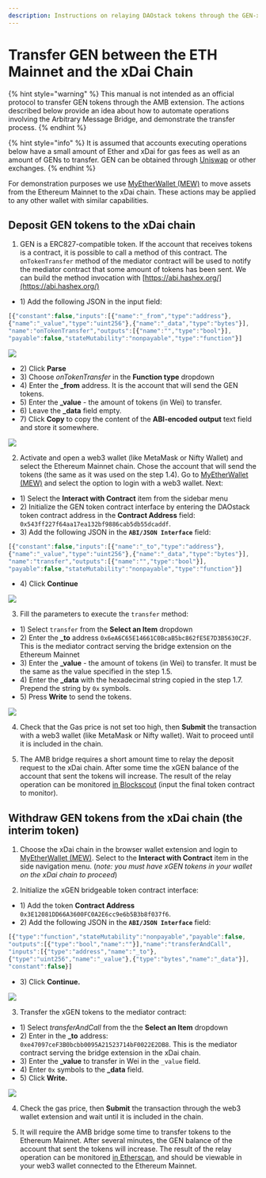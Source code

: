 ```yaml
---
description: Instructions on relaying DAOstack tokens through the GEN-xGEN bridge extension
---
```


# Transfer GEN between the ETH Mainnet and the xDai Chain

{% hint style="warning" %}
This manual is not intended as an official protocol to transfer GEN tokens through the AMB extension. The actions described below provide an idea about how to automate operations involving the Arbitrary Message Bridge, and demonstrate the transfer process.
{% endhint %}

{% hint style="info" %}
It is assumed that accounts executing operations below have a small amount of Ether and xDai for gas fees as well as an amount of GENs to transfer. GEN can be obtained through [Uniswap](https://uniswap.exchange/) or other exchanges.
{% endhint %}

For demonstration purposes we use [MyEtherWallet \(MEW\)](https://www.myetherwallet.com/access-my-wallet)  to move assets from the Ethereum Mainnet to the xDai chain. These actions may be applied to any other wallet with similar capabilities.

## Deposit GEN tokens to the xDai chain

1. GEN is a ERC827-compatible token. If the account that receives tokens is a contract, it is possible to call a method of this contract. The `onTokenTransfer` method of the mediator contract will be used to notify the mediator contract that some amount of tokens has been sent. We can build the method invocation with [https://abi.hashex.org/](https://abi.hashex.org/) 

* 1\) Add the following JSON in the input field:

```javascript
[{"constant":false,"inputs":[{"name":"_from","type":"address"},
{"name":"_value","type":"uint256"},{"name":"_data","type":"bytes"}],
"name":"onTokenTransfer","outputs":[{"name":"","type":"bool"}],
"payable":false,"stateMutability":"nonpayable","type":"function"}]
```

![](../../.gitbook/assets/image%20%282%29.png)

* 2\) Click **Parse**
* 3\) Choose _onTokenTransfer_ in the **Function type** dropdown
* 4\) Enter the **\_from** address. It is the account that will send the GEN tokens.
* 5\) Enter the **\_value** - the amount of tokens \(in Wei\) to transfer.
* 6\) Leave the **\_data** field empty.
* 7\) Click **Copy** to copy the content of the **ABI-encoded output** text field and store it somewhere.

![](../../.gitbook/assets/image%20%288%29.png)

2. Activate and open a web3 wallet \(like MetaMask or Nifty Wallet\) and select the Ethereum Mainnet chain. Chose the account that will send the tokens \(the same as it was used on the step 1.4\). Go to [MyEtherWallet \(MEW\)](https://www.myetherwallet.com/access-my-wallet) and select the option to login with a web3 wallet. Next:

* 1\) Select the **Interact with Contract** item from the sidebar menu
* 2\) Initialize the GEN token contract interface by entering the DAOstack token contract address in the **Contract Address** field: `0x543ff227f64aa17ea132bf9886cab5db55dcaddf`.
* 3\) Add the following JSON in the **`ABI/JSON Interface`** field:

```javascript
[{"constant":false,"inputs":[{"name":"_to","type":"address"},
{"name":"_value","type":"uint256"},{"name":"_data","type":"bytes"}],
"name":"transfer","outputs":[{"name":"","type":"bool"}],
"payable":false,"stateMutability":"nonpayable","type":"function"}]
```

* 4\) Click **Continue**

![](../../.gitbook/assets/image%20%2816%29.png)

3. Fill the parameters to execute the `transfer` method:

* 1\) Select `transfer` from the **Select an Item** dropdown
* 2\) Enter the **\_to** address `0x6eA6C65E14661C0BcaB5bc862fE5E7D3B5630C2F`. This is the mediator contract serving the bridge extension on the Ethereum Mainnet
* 3\) Enter the **\_value** - the amount of tokens \(in Wei\) to transfer. It must be the same as the value specified in the step 1.5.
* 4\) Enter the **\_data** with the hexadecimal string copied in the step 1.7. Prepend the string by `0x` symbols.
* 5\) Press **Write** to send the tokens.

![](../../.gitbook/assets/image%20%2821%29.png)

4. Check that the Gas price is not set too high, then **Submit** the transaction with a web3 wallet \(like MetaMask or Nifty wallet\). Wait to proceed until it is included in the chain.

5. The AMB bridge requires a short amount time to relay the deposit request to the xDai chain. After some time the xGEN balance of the account that sent the tokens will increase. The result of the relay operation can be monitored [in Blockscout](https://blockscout.com/poa/xdai/tokens/0x3e12081dd66a3600fc0a2e6cc9e6b5b3b8f037f6/token_transfers) \(input the final token contract to monitor\). 

## Withdraw GEN tokens from the xDai chain \(the interim token\)

1. Choose the xDai chain in the browser wallet extension and login to [MyEtherWallet \(MEW\)](https://www.myetherwallet.com/access-my-wallet). Select to the **Interact with Contract** item in the side navigation menu. \(_note: you must have xGEN tokens in your wallet on the xDai chain to proceed_\)

2. Initialize the xGEN bridgeable token contract interface:

* 1\) Add the token **Contract Address** `0x3E12081DD66A3600FC0A2E6cc9e6b5B3b8f037f6`.
* 2\) Add the following JSON in the **`ABI/JSON Interface`** field:

```javascript
[{"type":"function","stateMutability":"nonpayable","payable":false,
"outputs":[{"type":"bool","name":""}],"name":"transferAndCall",
"inputs":[{"type":"address","name":"_to"},
{"type":"uint256","name":"_value"},{"type":"bytes","name":"_data"}],
"constant":false}]
```

* 3\) Click **Continue.**

![](../../.gitbook/assets/image%20%2822%29.png)



3. Transfer the xGEN tokens to the mediator contract:

* 1\) Select _transferAndCall_ from the the **Select an Item** dropdown
* 2\) Enter in the **\_to** address: `0xe47097ceF3B0bcbb0095A21523714bF0022E2DB8`. This is the  mediator contract serving the bridge extension in the xDai chain.
* 3\) Enter the **\_value** to transfer in Wei in the `_value` field.
* 4\) Enter `0x` symbols to the **\_data** field.
* 5\) Click **Write.**

![](../../.gitbook/assets/image%20%2814%29.png)

4. Check the gas price, then **Submit** the transaction through the web3 wallet extension and wait until it is included in the chain.

5. It will require the AMB bridge some time to transfer tokens to the Ethereum Mainnet. After several minutes, the GEN balance of the account that sent the tokens will increase. The result of the relay operation can be monitored [in Etherscan](https://etherscan.io/token/0x543ff227f64aa17ea132bf9886cab5db55dcaddf?a=0x6eA6C65E14661C0BcaB5bc862fE5E7D3B5630C2F), and should be viewable in your web3 wallet connected to the Ethereum Mainnet.



